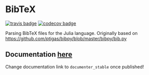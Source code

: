 # BibTeX

[![travis badge][travis_badge]][travis_url]
[![codecov badge][codecov_badge]][codecov_url]

Parsing BibTeX files for the Julia language.  Originally based on https://github.com/ptigas/bibpy/blob/master/bibpy/bib.py

## Documentation [here][documenter_latest]

Change documentation link to `documenter_stable` once published!

[travis_badge]: https://travis-ci.org/bramtayl/BibTeX.jl.svg?branch=master
[travis_url]: https://travis-ci.org/bramtayl/BibTeX.jl

[appveyor_badge]: https://ci.appveyor.com/api/projects/status/github/bramtayl/BibTeX.jl?svg=true&branch=master
[appveyor_url]: https://ci.appveyor.com/project/bramtayl/bibtex-jl

[codecov_badge]: http://codecov.io/github/bramtayl/BibTeX.jl/coverage.svg?branch=master
[codecov_url]: http://codecov.io/github/bramtayl/BibTeX.jl?branch=master

[documenter_stable]: https://bramtayl.github.io/BibTeX.jl/stable
[documenter_latest]: https://bramtayl.github.io/BibTeX.jl/latest
